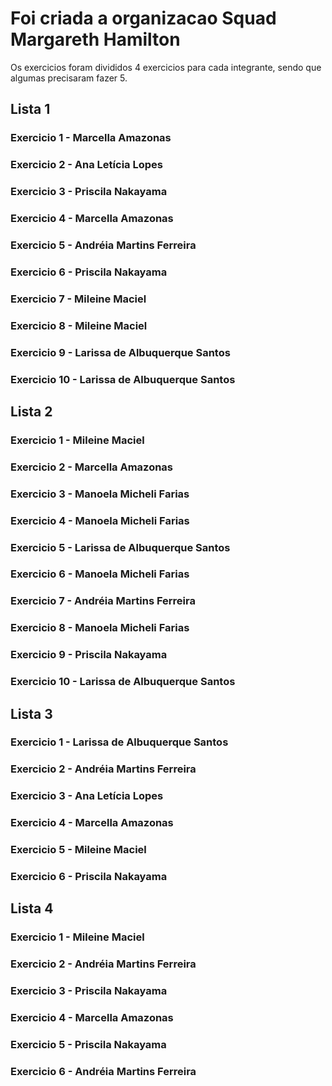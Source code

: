 # Foi criada a organizacao Squad Margareth Hamilton 
 Os exercicios foram divididos 4 exercicios para cada integrante, 
 sendo que algumas precisaram fazer 5.

## Lista 1
### Exercicio 1 - Marcella Amazonas
### Exercicio 2 - Ana Letícia Lopes
### Exercicio 3 - Priscila Nakayama
### Exercicio 4 - Marcella Amazonas
### Exercicio 5 - Andréia Martins Ferreira
### Exercicio 6 - Priscila Nakayama
### Exercicio 7 - Mileine Maciel
### Exercicio 8 - Mileine Maciel
### Exercicio 9 - Larissa de Albuquerque Santos
### Exercicio 10 - Larissa de Albuquerque Santos

## Lista 2
### Exercicio 1 - Mileine Maciel
### Exercicio 2 - Marcella Amazonas
### Exercicio 3 - Manoela Micheli Farias
### Exercicio 4 - Manoela Micheli Farias
### Exercicio 5 - Larissa de Albuquerque Santos
### Exercicio 6 - Manoela Micheli Farias
### Exercicio 7 - Andréia Martins Ferreira
### Exercicio 8 - Manoela Micheli Farias
### Exercicio 9 - Priscila Nakayama
### Exercicio 10 - Larissa de Albuquerque Santos

## Lista 3
### Exercicio 1 - Larissa de Albuquerque Santos
### Exercicio 2 - Andréia Martins Ferreira
### Exercicio 3 - Ana Letícia Lopes
### Exercicio 4 - Marcella Amazonas
### Exercicio 5 - Mileine Maciel
### Exercicio 6 - Priscila Nakayama


## Lista 4
### Exercicio 1 - Mileine Maciel
### Exercicio 2 - Andréia Martins Ferreira
### Exercicio 3 - Priscila Nakayama
### Exercicio 4 - Marcella Amazonas
### Exercicio 5 - Priscila Nakayama
### Exercicio 6 - Andréia Martins Ferreira
